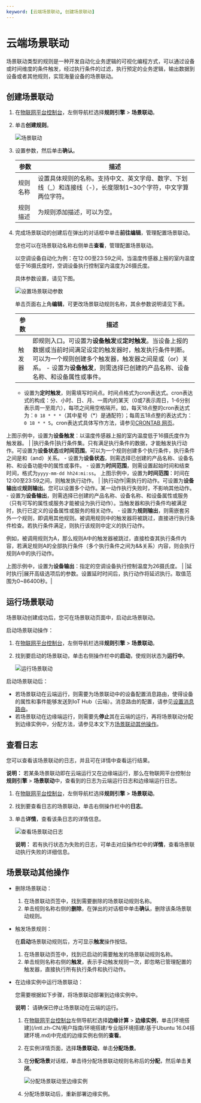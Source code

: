 ```yaml
---
keyword: [云端场景联动, 创建场景联动]
---
```


# 云端场景联动

场景联动类型的规则是一种开发自动化业务逻辑的可视化编程方式，可以通过设备或时间维度的条件触发，经过执行条件的过滤，执行预定的业务逻辑，输出数据到设备或者其他规则，实现海量设备的场景联动。

## 创建场景联动

1.  在[物联网平台控制台](http://iot.console.aliyun.com)，左侧导航栏选择**规则引擎** \> **场景联动**。

2.  单击**创建规则**。

    ![场景联动](https://static-aliyun-doc.oss-accelerate.aliyuncs.com/assets/img/zh-CN/6186549951/p6572.png)

3.  设置参数，然后单击**确认**。

    |参数|描述|
    |--|--|
    |规则名称|设置具体规则的名称。支持中文、英文字母、数字、下划线（\_）和连接线（-），长度限制1~30个字符，中文字算两位字符。|
    |规则描述|为规则添加描述，可以为空。|

4.  完成场景联动的创建后在弹出的对话框中单击**前往编辑**，管理配置场景联动。

    您也可以在场景联动名称右侧单击**查看**，管理配置场景联动。

    以空调设备自动化为例：在12:00至23:59之间，当温度传感器上报的室内温度低于16摄氏度时，空调设备执行控制室内温度为26摄氏度。

    具体参数设置，请见下图。

    ![设置场景联动参数](https://static-aliyun-doc.oss-accelerate.aliyuncs.com/assets/img/zh-CN/8882585061/p6573.png)

    单击页面右上角**编辑**，可更改场景联动规则名称，其余参数说明请见下表。

    |参数|描述|
    |--|--|
    |触发器|即规则入口。可设置为**设备触发**或**定时触发**。当设备上报的数据或当前时间满足设定的触发器时，触发执行条件判断。可以为一个规则创建多个触发器，触发器之间是或（or）关系。     -   设置为**设备触发**，则需选择已创建的产品名称、设备名称、和设备属性或事件。
    -   设置为**定时触发**，则需填写时间点。时间点格式为cron表达式。cron表达式的构成：分、小时、日、月、一周内的某天（0或7表示周日，1-6分别表示周一至周六），每项之间用空格隔开。如，每天18点整的cron表达式为：`0 18 * * *`（其中星号（\*）是通配符）；每周五18点整的表达式为：`0 18 * * 5`。cron表达式具体写作方法，请参见[CRONTAB 网页](http://crontab.org/)。

上图示例中，设置为**设备触发**：以温度传感器上报的室内温度低于16摄氏度作为触发器。 |
    |执行条件|执行条件集。只有满足执行条件的数据，才能触发执行动作。可设置为**设备状态**或**时间范围**。可以为一个规则创建多个执行条件，执行条件之间是和（and）关系。     -   设置为**设备状态**，则需选择已创建的产品名称、设备名称、和设备功能中的属性或事件。
    -   设置为**时间范围**，则需设置起始时间和结束时间，格式为`yyyy-mm-dd hh24:mi:ss`。
上图示例中，设置为**时间范围**：时间在12:00至23:59之间，则触发执行动作。 |
    |执行动作|需执行的动作。可设置为**设备输出**或**规则输出**。您可以设置多个动作。某一动作执行失败时，不影响其他动作。     -   设置为**设备输出**，则需选择已创建的产品名称、设备名称、和设备属性或服务（只有可写的属性或服务才能被设为执行动作）。当触发器和执行条件均被满足时，执行已定义的设备属性或服务的相关动作。
    -   设置为**规则输出**，则需嵌套另外一个规则，即调用其他规则。被调用规则中的触发器将被跳过，直接进行执行条件检查。若执行条件满足，则执行该规则中定义的执行动作。

例如，被调用规则为A，那么规则A中的触发器被跳过，直接检查其执行条件内容，若满足规则A的全部执行条件（多个执行条件之间为&&关系）内容，则会执行规则A中的执行动作。

上图示例中，设置为**设备输出**：指定的空调设备执行控制温度为26摄氏度。 |
    |延时执行|展开高级选项后的参数。设置延时时间后，执行动作将延迟执行。取值范围为0~86400秒。|


## 运行场景联动

场景联动创建成功后，您可在场景联动页面中，启动此场景联动。

启动场景联动操作：

1.  在[物联网平台控制台](http://iot.console.aliyun.com)，左侧导航栏选择**规则引擎** \> **场景联动**。

2.  找到要启动的场景联动，单击右侧操作栏中的**启动**，使规则状态为**运行中**。

    ![运行场景联动](https://static-aliyun-doc.oss-accelerate.aliyuncs.com/assets/img/zh-CN/7186549951/p6574.png)


启动场景联动后：

-   若场景联动在云端运行，则需要为场景联动中的设备配置消息路由，使得设备的属性和事件能够发送到IoT Hub（云端）。消息路由的配置，请参见[设置消息路由](/intl.zh-CN/用户指南/消息路由/设置消息路由.md)。
-   若场景联动在边缘端运行，则需要先**停止**其在云端的运行，再将场景联动分配到边缘实例中，分配方法，请参见本文下方[场景联动其他操作](#section_lv6_7wr_zox)。

## 查看日志

您可以查看该场景联动的日志，并且可在详情中查看运行结果。

**说明：** 若某条场景联动即在云端运行又在边缘端运行，那么在物联网平台控制台**规则引擎** \> **场景联动**中，查看到的日志为云端运行日志和边缘端运行日志。

1.  在[物联网平台控制台](http://iot.console.aliyun.com)，左侧导航栏选择**规则引擎** \> **场景联动**。

2.  找到要查看日志的场景联动，单击右侧操作栏中的**日志**。

3.  单击**详情**，查看该条日志的详情信息。

    ![查看场景联动日志](https://static-aliyun-doc.oss-accelerate.aliyuncs.com/assets/img/zh-CN/7186549951/p6575.png)

    **说明：** 若有执行状态为失败的日志，可单击对应操作栏中的**详情**，查看场景联动执行失败的详细信息。


## 场景联动其他操作

-   删除场景联动：
    1.  在场景联动页签中，找到需要删除的场景联动规则名称。
    2.  单击规则名称右侧的**删除**，在弹出的对话框中单击**确认**，删除该条场景联动规则。
-   触发场景规则：

    在**启动**场景联动规则后，方可显示**触发**操作按钮。

    1.  在场景联动页签中，找到已启动的需要触发的场景联动规则名称。
    2.  单击规则名称右侧的**触发**，表示手动触发规则一次，即忽略已管理配置的触发器，直接执行所有执行条件和执行动作。
-   在边缘实例中运行场景联动：

    您需要根据如下步骤，将场景联动部署到边缘实例中。

    **说明：** 请确保已停止场景联动在云端的运行。

    1.  在[物联网平台控制台](http://iot.console.aliyun.com)左侧导航栏选择**边缘计算** \> **边缘实例**，单击[环境搭建](/intl.zh-CN/用户指南/环境搭建/专业版环境搭建/基于Ubuntu 16.04搭建环境.md)中完成的边缘实例右侧的**查看**。
    2.  在实例详情页面，选择**场景联动**，单击**分配场景**。
    3.  在**分配场景**对话框，单击待分配场景联动规则名称后的**分配**，然后单击**关闭**。

        ![分配场景联动至边缘实例](https://static-aliyun-doc.oss-accelerate.aliyuncs.com/assets/img/zh-CN/4148420061/p39451.png)

    4.  分配场景联动后，重新部署边缘实例。

